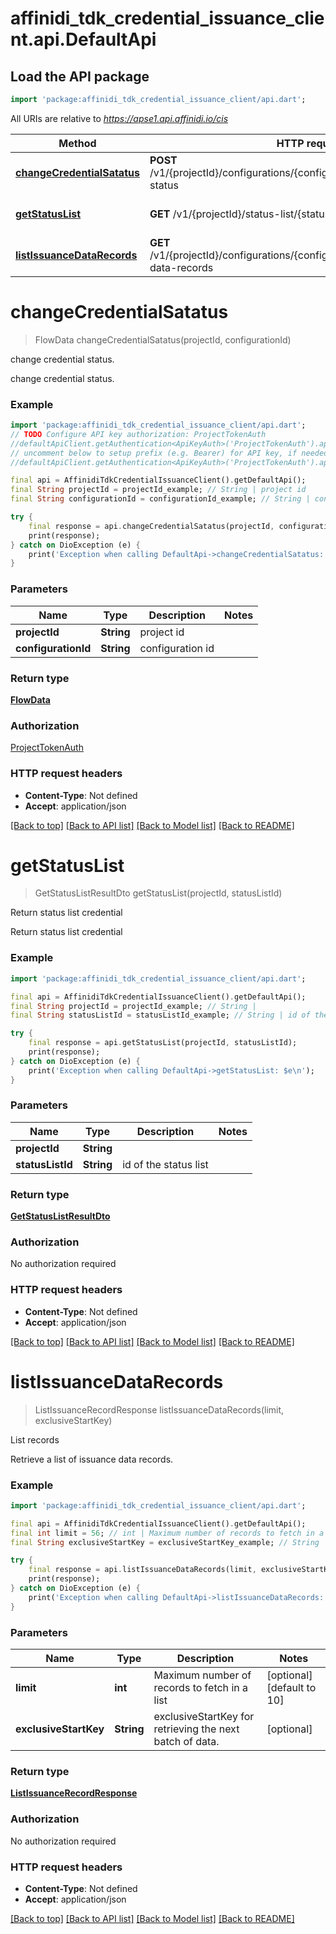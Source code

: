 # affinidi_tdk_credential_issuance_client.api.DefaultApi

## Load the API package

```dart
import 'package:affinidi_tdk_credential_issuance_client/api.dart';
```

All URIs are relative to *https://apse1.api.affinidi.io/cis*

| Method                                                               | HTTP request                                                                            | Description                   |
| -------------------------------------------------------------------- | --------------------------------------------------------------------------------------- | ----------------------------- |
| [**changeCredentialSatatus**](DefaultApi.md#changecredentialsatatus) | **POST** /v1/{projectId}/configurations/{configurationId}/issuance/change-status        | change credential status.     |
| [**getStatusList**](DefaultApi.md#getstatuslist)                     | **GET** /v1/{projectId}/status-list/{statusListId}                                      | Return status list credential |
| [**listIssuanceDataRecords**](DefaultApi.md#listissuancedatarecords) | **GET** /v1/{projectId}/configurations/{configurationId}/issuance/issuance-data-records | List records                  |

# **changeCredentialSatatus**

> FlowData changeCredentialSatatus(projectId, configurationId)

change credential status.

change credential status.

### Example

```dart
import 'package:affinidi_tdk_credential_issuance_client/api.dart';
// TODO Configure API key authorization: ProjectTokenAuth
//defaultApiClient.getAuthentication<ApiKeyAuth>('ProjectTokenAuth').apiKey = 'YOUR_API_KEY';
// uncomment below to setup prefix (e.g. Bearer) for API key, if needed
//defaultApiClient.getAuthentication<ApiKeyAuth>('ProjectTokenAuth').apiKeyPrefix = 'Bearer';

final api = AffinidiTdkCredentialIssuanceClient().getDefaultApi();
final String projectId = projectId_example; // String | project id
final String configurationId = configurationId_example; // String | configuration id

try {
    final response = api.changeCredentialSatatus(projectId, configurationId);
    print(response);
} catch on DioException (e) {
    print('Exception when calling DefaultApi->changeCredentialSatatus: $e\n');
}
```

### Parameters

| Name                | Type       | Description      | Notes |
| ------------------- | ---------- | ---------------- | ----- |
| **projectId**       | **String** | project id       |
| **configurationId** | **String** | configuration id |

### Return type

[**FlowData**](FlowData.md)

### Authorization

[ProjectTokenAuth](../README.md#ProjectTokenAuth)

### HTTP request headers

- **Content-Type**: Not defined
- **Accept**: application/json

[[Back to top]](#) [[Back to API list]](../README.md#documentation-for-api-endpoints) [[Back to Model list]](../README.md#documentation-for-models) [[Back to README]](../README.md)

# **getStatusList**

> GetStatusListResultDto getStatusList(projectId, statusListId)

Return status list credential

Return status list credential

### Example

```dart
import 'package:affinidi_tdk_credential_issuance_client/api.dart';

final api = AffinidiTdkCredentialIssuanceClient().getDefaultApi();
final String projectId = projectId_example; // String |
final String statusListId = statusListId_example; // String | id of the status list

try {
    final response = api.getStatusList(projectId, statusListId);
    print(response);
} catch on DioException (e) {
    print('Exception when calling DefaultApi->getStatusList: $e\n');
}
```

### Parameters

| Name             | Type       | Description           | Notes |
| ---------------- | ---------- | --------------------- | ----- |
| **projectId**    | **String** |                       |
| **statusListId** | **String** | id of the status list |

### Return type

[**GetStatusListResultDto**](GetStatusListResultDto.md)

### Authorization

No authorization required

### HTTP request headers

- **Content-Type**: Not defined
- **Accept**: application/json

[[Back to top]](#) [[Back to API list]](../README.md#documentation-for-api-endpoints) [[Back to Model list]](../README.md#documentation-for-models) [[Back to README]](../README.md)

# **listIssuanceDataRecords**

> ListIssuanceRecordResponse listIssuanceDataRecords(limit, exclusiveStartKey)

List records

Retrieve a list of issuance data records.

### Example

```dart
import 'package:affinidi_tdk_credential_issuance_client/api.dart';

final api = AffinidiTdkCredentialIssuanceClient().getDefaultApi();
final int limit = 56; // int | Maximum number of records to fetch in a list
final String exclusiveStartKey = exclusiveStartKey_example; // String | exclusiveStartKey for retrieving the next batch of data.

try {
    final response = api.listIssuanceDataRecords(limit, exclusiveStartKey);
    print(response);
} catch on DioException (e) {
    print('Exception when calling DefaultApi->listIssuanceDataRecords: $e\n');
}
```

### Parameters

| Name                  | Type       | Description                                              | Notes                      |
| --------------------- | ---------- | -------------------------------------------------------- | -------------------------- |
| **limit**             | **int**    | Maximum number of records to fetch in a list             | [optional] [default to 10] |
| **exclusiveStartKey** | **String** | exclusiveStartKey for retrieving the next batch of data. | [optional]                 |

### Return type

[**ListIssuanceRecordResponse**](ListIssuanceRecordResponse.md)

### Authorization

No authorization required

### HTTP request headers

- **Content-Type**: Not defined
- **Accept**: application/json

[[Back to top]](#) [[Back to API list]](../README.md#documentation-for-api-endpoints) [[Back to Model list]](../README.md#documentation-for-models) [[Back to README]](../README.md)
